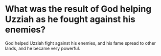 # What was the result of God helping Uzziah as he fought against his enemies?

God helped Uzziah fight against his enemies, and his fame spread to other lands, and he became very powerful. 